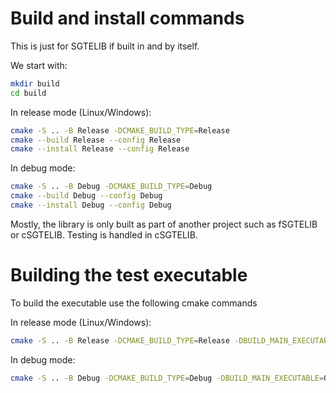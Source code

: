 # Build and install commands

This is just for SGTELIB if built in and by itself.

We start with:

```bash
mkdir build
cd build
```

In release mode (Linux/Windows):

```bash
cmake -S .. -B Release -DCMAKE_BUILD_TYPE=Release
cmake --build Release --config Release
cmake --install Release --config Release
```

In debug mode:

```bash
cmake -S .. -B Debug -DCMAKE_BUILD_TYPE=Debug
cmake --build Debug --config Debug
cmake --install Debug --config Debug
```

Mostly, the library is only built as part of another project such as fSGTELIB or cSGTELIB.
Testing is handled in cSGTELIB.

# Building the test executable

To build the executable use the following cmake commands

In release mode (Linux/Windows):

```bash
cmake -S .. -B Release -DCMAKE_BUILD_TYPE=Release -DBUILD_MAIN_EXECUTABLE=ON
```

In debug mode:

```bash
cmake -S .. -B Debug -DCMAKE_BUILD_TYPE=Debug -DBUILD_MAIN_EXECUTABLE=ON
```
